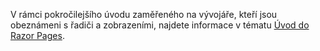 V rámci pokročilejšího úvodu zaměřeného na vývojáře, kteří jsou obeznámeni s řadiči a zobrazeními, najdete informace v tématu [Úvod do Razor Pages](xref:razor-pages/index).

